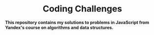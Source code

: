 <div align="center">
  <h1>Coding Challenges</h1>
</div>
<h4>This repository contains my solutions to problems in JavaScript from Yandex's course on algorithms and data structures.</h4>
